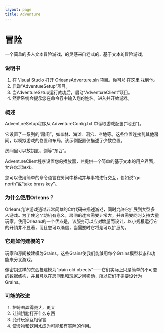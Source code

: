 ```yaml
---
layout: page
title: Adventure
---
```


# 冒险

一个简单的多人文本冒险游戏，的灵感来自老式的、基于文本的冒险游戏。

### 说明书

1.  在 Visual Studio 打开 OrleansAdventure.sln 项目。你可以 [在这里](https://github.com/dotnet/orleans/tree/master/Samples/2.0/Adventure) 找到他。
2.  启动“AdventureSetup”项目。
3.  当AdventureSetup运行成功后，启动“AdventureClient”项目。
4.  然后系统会提示您在命令行中输入您的姓名。进入并开始游戏。

### 概述

AdventureSetup程序从 AdventureConfig.txt 中读取游戏配置("地图")。

它设置了一系列的“房间”，如森林、海滩、洞穴、空地等。这些位置连接到其他房间，以模拟游戏的位置和布局。该示例配置仅描述了少数位置。

房间里可以放钥匙、剑等“东西”。

AdventureClient程序设置您的播放器，并提供一个简单的基于文本的用户界面，允许您玩游戏。

您可以使用简单的命令语言在房间中移动并与事物进行交互，例如说“go north”或“take brass key”。

### 为什么使用Orleans？

Orleans允许游戏通过非常简单的C#代码来描述游戏，同时允许它扩展到大型多人游戏。为了使这个动机有意义，房间的迷宫需要非常大，并且需要同时支持大量玩家。使用Orleans的一个优点是，该服务可以应对增量而设计，以小规模运行它的开销并不显著，而且您可以确信，当需要时它将是可以扩展的。

### 它是如何建模的？

玩家和房间被建模为Grains。这些Grains使我们能够用每个Grains模型状态和功能来分发游戏。

像密钥这样的东西被建模为“plain old objects”——它们实际上只是简单的不可变的数据结构，并且可以在房间里和玩家之间移动，所以它们不需要设计为Grains。

### 可能的改进

1.  把地图弄得更大，更大
2.  让铜钥匙打开什么东西
3.  允许玩家互相留言
4.  使食物和饮用水成为可能和有实际的作用。
